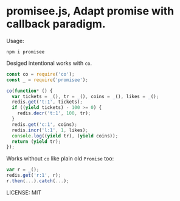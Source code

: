 promisee.js, Adapt promise with callback paradigm.
====

Usage:

```
npm i promisee
```

Desiged intentional works with `co`.

```javascript
const co = require('co');
const _ = require('promisee');

co(function* () {
  var tickets = _(), tr = _(), coins = _(), likes = _();
  redis.get('t:1', tickets);
  if ((yield tickets) - 100 >= 0) {
    redis.decr('t:1', 100, tr);
  }
  redis.get('c:1', coins);
  redis.incr('l:1', 1, likes);
  console.log((yield tr), (yield coins));
  return (yield tr);
});
```

Works without `co` like plain old `Promise` too:

```javascript
var r = _();
redis.get('r:1', r);
r.then(...).catch(...);
```

LICENSE: MIT
